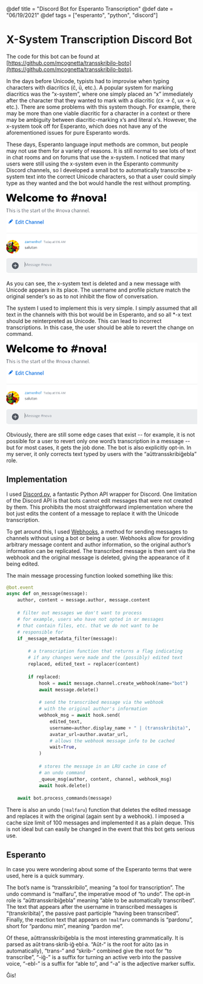 @def title = "Discord Bot for Esperanto Transcription"
@def date = "06/19/2021"
@def tags = ["esperanto", "python", "discord"]
 

# X-System Transcription Discord Bot

The code for this bot can be found at [https://github.com/mcognetta/transskribilo-boto](https://github.com/mcognetta/transskribilo-boto).

In the days before Unicode, typists had to improvise when typing characters with diacritics (ĉ, ŭ, etc.). A popular system for marking diacritics was the “x-system”, where one simply placed an “x” immediately after the character that they wanted to mark with a diacritic (cx -> ĉ, ux -> ŭ, etc.). There are some problems with this system though. For example, there may be more than one viable diacritic for a character in a context or there may be ambiguity between diacritic-marking x’s and literal x’s. However, the x-system took off for Esperanto, which does not have any of the aforementioned issues for pure Esperanto words.

These days, Esperanto language input methods are common, but people may not use them for a variety of reasons. It is still normal to see lots of text in chat rooms and on forums that use the x-system. I noticed that many users were still using the x-system even in the Esperanto community Discord channels, so I developed a small bot to automatically transcribe x-system text into the correct Unicode characters, so that a user could simply type as they wanted and the bot would handle the rest without prompting.

![bona](/assets/discord-bot-post/bona.gif)

As you can see, the x-system text is deleted and a new message with Unicode appears in its place. The username and profile picture match the original sender’s so as to not inhibit the flow of conversation.

The system I used to implement this is very simple. I simply assumed that all text in the channels with this bot would be in Esperanto, and so all *-x text should be reinterpreted as Unicode. This can lead to incorrect transcriptions. In this case, the user should be able to revert the change on command.

![pardonu](/assets/discord-bot-post/pardonu.gif)

Obviously, there are still some edge cases that exist -- for example, it is not possible for a user to revert only one word’s transcription in a message -- but for most cases, it gets the job done. The bot is also explicitly opt-in. In my server, it only corrects text typed by users with the “aŭttransskribiĝebla” role.


## Implementation

I used [Discord.py](https://github.com/Rapptz/discord.py), a fantastic Python API wrapper for Discord. One limitation of the Discord API is that bots cannot edit messages that were not created by them. This prohibits the most straightforward implementation where the bot just edits the content of a message to replace it with the Unicode transcription.

To get around this, I used [Webhooks](https://discordpy.readthedocs.io/en/stable/api.html#webhook), a method for sending messages to channels without using a bot or being a user. Webhooks allow for providing arbitrary message content and author information, so the original author’s information can be replicated. The transcribed message is then sent via the webhook and the original message is deleted, giving the appearance of it being edited.

The main message processing function looked something like this:

```python
@bot.event
async def on_message(message):
    author, content = message.author, message.content

    # filter out messages we don't want to process
    # for example, users who have not opted in or messages
    # that contain files, etc. that we do not want to be
    # responsible for
    if _message_metadata_filter(message):

        # a transcription function that returns a flag indicating
        # if any changes were made and the (possibly) edited text
        replaced, edited_text = replacer(content)

        if replaced:
            hook = await message.channel.create_webhook(name="bot")
            await message.delete()
            
            # send the transcribed message via the webhook
            # with the original author's information
            webhook_msg = await hook.send(
                edited_text,
                username=author.display_name + " | (transskribita)",
                avatar_url=author.avatar_url,
                # allows the webhook message info to be cached
                wait=True,
            )
            
            # stores the message in an LRU cache in case of
            # an undo command
            _queue_msg(author, content, channel, webhook_msg)
            await hook.delete()

    await bot.process_commands(message)
```

There is also an undo (`!malfaru`) function that deletes the edited message and replaces it with the original (again sent by a webhook). I imposed a cache size limit of 100 messages and implemented it as a plain deque. This is not ideal but can easily be changed in the event that this bot gets serious use.

## Esperanto

In case you were wondering about some of the Esperanto terms that were used, here is a quick summary.

The bot’s name is “transskribilo”, meaning “a tool for transcription”. The undo command is “malfaru”, the imperative mood of “to undo”. The opt-in role is “aŭttransskribiĝebla” meaning “able to be automatically transcribed”. The text that appears after the username in transcribed messages is “(transkribita)”, the passive past participle “having been transcribed”. Finally, the reaction text that appears on `!malfaru` commands is “pardonu”, short for “pardonu min”, meaning “pardon me”.

Of these, aŭttransskribiĝebla is the most interesting grammatically. It is parsed as aŭt·trans·skrib·iĝ·ebl·a. “Aŭt-“ is the root for aŭto (as in automatically), “trans-“ and “skrib-“ combined give the root for “to transcribe”, “-iĝ-” is a suffix for turning an active verb into the passive voice, “-ebl-” is a suffix for “able to”, and “-a” is the adjective marker suffix.

Ĝis!